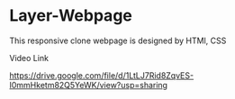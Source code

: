 # Layer-Webpage
This responsive clone webpage is designed by HTMl, CSS 

Video Link

https://drive.google.com/file/d/1LtLJ7Rid8ZqvES-I0mmHketm82Q5YeWK/view?usp=sharing
